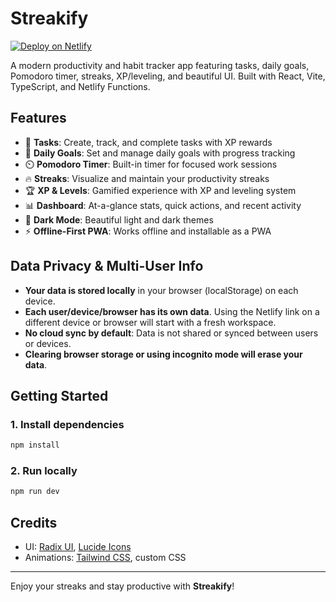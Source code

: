 # Streakify

[![Deploy on Netlify](https://www.netlify.com/img/deploy/button.svg)](https://streakify.netlify.app/)

A modern productivity and habit tracker app featuring tasks, daily goals, Pomodoro timer, streaks, XP/leveling, and beautiful UI. Built with React, Vite, TypeScript, and Netlify Functions.

## Features

- 📝 **Tasks**: Create, track, and complete tasks with XP rewards
- 🎯 **Daily Goals**: Set and manage daily goals with progress tracking
- ⏲️ **Pomodoro Timer**: Built-in timer for focused work sessions
- 🔥 **Streaks**: Visualize and maintain your productivity streaks
- 🏆 **XP & Levels**: Gamified experience with XP and leveling system
- 📊 **Dashboard**: At-a-glance stats, quick actions, and recent activity
- 🌙 **Dark Mode**: Beautiful light and dark themes
- ⚡ **Offline-First PWA**: Works offline and installable as a PWA

## Data Privacy & Multi-User Info

- **Your data is stored locally** in your browser (localStorage) on each device.
- **Each user/device/browser has its own data**. Using the Netlify link on a different device or browser will start with a fresh workspace.
- **No cloud sync by default**: Data is not shared or synced between users or devices.
- **Clearing browser storage or using incognito mode will erase your data**.

## Getting Started

### 1. Install dependencies
```bash
npm install
```

### 2. Run locally
```bash
npm run dev
```

## Credits
- UI: [Radix UI](https://www.radix-ui.com/), [Lucide Icons](https://lucide.dev/)
- Animations: [Tailwind CSS](https://tailwindcss.com/), custom CSS

---

Enjoy your streaks and stay productive with **Streakify**!
